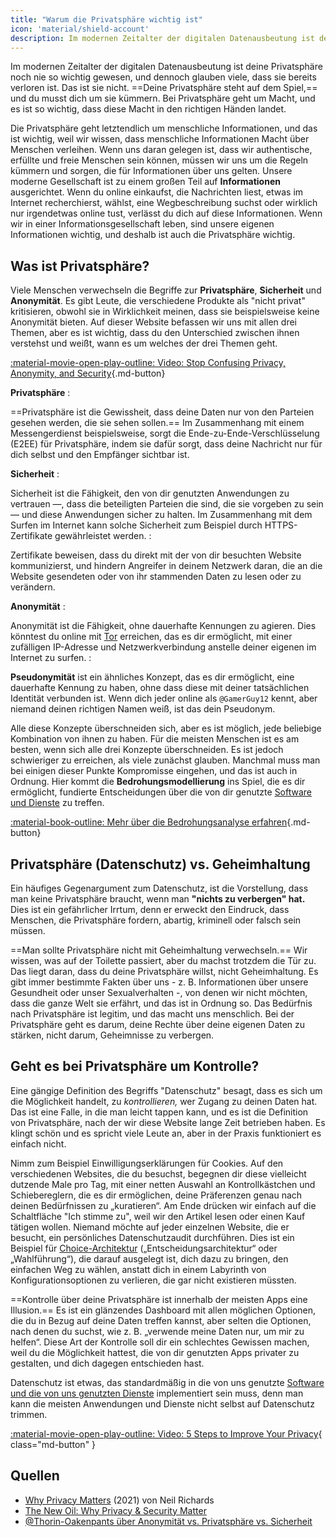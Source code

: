 ```yaml
---
title: "Warum die Privatsphäre wichtig ist"
icon: 'material/shield-account'
description: Im modernen Zeitalter der digitalen Datenausbeutung ist deine Privatsphäre noch nie so wichtig gewesen, und dennoch glauben viele, dass sie bereits verloren ist. Das ist sie nicht.
---
```


Im modernen Zeitalter der digitalen Datenausbeutung ist deine Privatsphäre noch nie so wichtig gewesen, und dennoch glauben viele, dass sie bereits verloren ist. Das ist sie nicht. ==Deine Privatsphäre steht auf dem Spiel,== und du musst dich um sie kümmern. Bei Privatsphäre geht um Macht, und es ist so wichtig, dass diese Macht in den richtigen Händen landet.

Die Privatsphäre geht letztendlich um menschliche Informationen, und das ist wichtig, weil wir wissen, dass menschliche Informationen Macht über Menschen verleihen. Wenn uns daran gelegen ist, dass wir authentische, erfüllte und freie Menschen sein können, müssen wir uns um die Regeln kümmern und sorgen, die für Informationen über uns gelten. Unsere moderne Gesellschaft ist zu einem großen Teil auf **Informationen** ausgerichtet. Wenn du online einkaufst, die Nachrichten liest, etwas im Internet recherchierst, wählst, eine Wegbeschreibung suchst oder wirklich nur irgendetwas online tust, verlässt du dich auf diese Informationen. Wenn wir in einer Informationsgesellschaft leben, sind unsere eigenen Informationen wichtig, und deshalb ist auch die Privatsphäre wichtig.

## Was ist Privatsphäre?

Viele Menschen verwechseln die Begriffe zur **Privatsphäre**, **Sicherheit** und **Anonymität**. Es gibt Leute, die verschiedene Produkte als "nicht privat" kritisieren, obwohl sie in Wirklichkeit meinen, dass sie beispielsweise keine Anonymität bieten. Auf dieser Website befassen wir uns mit allen drei Themen, aber es ist wichtig, dass du den Unterschied zwischen ihnen verstehst und weißt, wann es um welches der drei Themen geht.

[:material-movie-open-play-outline: Video: Stop Confusing Privacy, Anonymity, and Security](https://www.privacyguides.org/videos/2025/03/14/stop-confusing-privacy-anonymity-and-security/ ""){.md-button}

<!-- markdownlint-disable-next-line -->
**Privatsphäre**
:

==Privatsphäre ist die Gewissheit, dass deine Daten nur von den Parteien gesehen werden, die sie sehen sollen.== Im Zusammenhang mit einem Messengerdienst beispielsweise, sorgt die Ende-zu-Ende-Verschlüsselung (E2EE) für Privatsphäre, indem sie dafür sorgt, dass deine Nachricht nur für dich selbst und den Empfänger sichtbar ist.

<!-- markdownlint-disable-next-line -->
**Sicherheit**
:

Sicherheit ist die Fähigkeit, den von dir genutzten Anwendungen zu vertrauen —, dass die beteiligten Parteien die sind, die sie vorgeben zu sein — und diese Anwendungen sicher zu halten. Im Zusammenhang mit dem Surfen im Internet kann solche Sicherheit zum Beispiel durch HTTPS-Zertifikate gewährleistet werden.
:

Zertifikate beweisen, dass du direkt mit der von dir besuchten Website kommunizierst, und hindern Angreifer in deinem Netzwerk daran, die an die Website gesendeten oder von ihr stammenden Daten zu lesen oder zu verändern.

<!-- markdownlint-disable-next-line -->
**Anonymität**
:

Anonymität ist die Fähigkeit, ohne dauerhafte Kennungen zu agieren. Dies könntest du online mit [Tor](../tor.md) erreichen, das es dir ermöglicht, mit einer zufälligen IP-Adresse und Netzwerkverbindung anstelle deiner eigenen im Internet zu surfen.
:

**Pseudonymität** ist ein ähnliches Konzept, das es dir ermöglicht, eine dauerhafte Kennung zu haben, ohne dass diese mit deiner tatsächlichen Identität verbunden ist. Wenn dich jeder online als `@GamerGuy12` kennt, aber niemand deinen richtigen Namen weiß, ist das dein Pseudonym.

Alle diese Konzepte überschneiden sich, aber es ist möglich, jede beliebige Kombination von ihnen zu haben. Für die meisten Menschen ist es am besten, wenn sich alle drei Konzepte überschneiden. Es ist jedoch schwieriger zu erreichen, als viele zunächst glauben. Manchmal muss man bei einigen dieser Punkte Kompromisse eingehen, und das ist auch in Ordnung. Hier kommt die **Bedrohungsmodellierung** ins Spiel, die es dir ermöglicht, fundierte Entscheidungen über die von dir genutzte [Software und Dienste](../tools.md) zu treffen.

[:material-book-outline: Mehr über die Bedrohungsanalyse erfahren](threat-modeling.md ""){.md-button}

## Privatsphäre (Datenschutz) vs. Geheimhaltung

Ein häufiges Gegenargument zum Datenschutz, ist die Vorstellung, dass man keine Privatsphäre braucht, wenn man **"nichts zu verbergen" hat.** Dies ist ein gefährlicher Irrtum, denn er erweckt den Eindruck, dass Menschen, die Privatsphäre fordern, abartig, kriminell oder falsch sein müssen.

==Man sollte Privatsphäre nicht mit Geheimhaltung verwechseln.== Wir wissen, was auf der Toilette passiert, aber du machst trotzdem die Tür zu. Das liegt daran, dass du deine Privatsphäre willst, nicht Geheimhaltung. Es gibt immer bestimmte Fakten über uns - z. B. Informationen über unsere Gesundheit oder unser Sexualverhalten -, von denen wir nicht möchten, dass die ganze Welt sie erfährt, und das ist in Ordnung so. Das Bedürfnis nach Privatsphäre ist legitim, und das macht uns menschlich. Bei der Privatsphäre geht es darum, deine Rechte über deine eigenen Daten zu stärken, nicht darum, Geheimnisse zu verbergen.

## Geht es bei Privatsphäre um Kontrolle?

Eine gängige Definition des Begriffs "Datenschutz" besagt, dass es sich um die Möglichkeit handelt, zu *kontrollieren,* wer Zugang zu deinen Daten hat. Das ist eine Falle, in die man leicht tappen kann, und es ist die Definition von Privatsphäre, nach der wir diese Website lange Zeit betrieben haben. Es klingt schön und es spricht viele Leute an, aber in der Praxis funktioniert es einfach nicht.

Nimm zum Beispiel Einwilligungserklärungen für Cookies. Auf den verschiedenen Websites, die du besuchst, begegnen dir diese vielleicht dutzende Male pro Tag, mit einer netten Auswahl an Kontrollkästchen und Schiebereglern, die es dir ermöglichen, deine Präferenzen genau nach deinen Bedürfnissen zu „kuratieren“. Am Ende drücken wir einfach auf die Schaltfläche "Ich stimme zu", weil wir den Artikel lesen oder einen Kauf tätigen wollen. Niemand möchte auf jeder einzelnen Website, die er besucht, ein persönliches Datenschutzaudit durchführen. Dies ist ein Beispiel für [Choice-Architektur](https://en.wikipedia.org/wiki/Choice_architecture) („Entscheidungsarchitektur“ oder „Wahlführung“), die darauf ausgelegt ist, dich dazu zu bringen, den einfachen Weg zu wählen, anstatt dich in einem Labyrinth von Konfigurationsoptionen zu verlieren, die gar nicht existieren müssten.

==Kontrolle über deine Privatsphäre ist innerhalb der meisten Apps eine Illusion.== Es ist ein glänzendes Dashboard mit allen möglichen Optionen, die du in Bezug auf deine Daten treffen kannst, aber selten die Optionen, nach denen du suchst, wie z. B. „verwende meine Daten nur, um mir zu helfen“. Diese Art der Kontrolle soll dir ein schlechtes Gewissen machen, weil du die Möglichkeit hattest, die von dir genutzten Apps privater zu gestalten, und dich dagegen entschieden hast.

Datenschutz ist etwas, das standardmäßig in die von uns genutzte [Software und die von uns genutzten Dienste](../tools.md) implementiert sein muss, denn man kann die meisten Anwendungen und Dienste nicht selbst auf Datenschutz trimmen.

[:material-movie-open-play-outline: Video: 5 Steps to Improve Your Privacy](https://www.privacyguides.org/videos/2025/02/14/5-easy-steps-to-protect-yourself-online/){ class="md-button" }

## Quellen

- [Why Privacy Matters](https://amazon.com/dp/0190939044) (2021) von Neil Richards
- [The New Oil: Why Privacy & Security Matter](https://thenewoil.org/en/guides/prologue/why)
- [@Thorin-Oakenpants über Anonymität vs. Privatsphäre vs. Sicherheit](https://code.privacyguides.dev/privacyguides/privacytools.io/issues/1760#issuecomment-10452)
